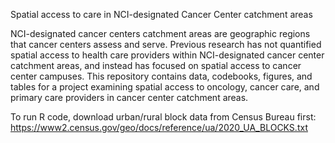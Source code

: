 Spatial access to care in NCI-designated Cancer Center catchment areas

NCI-designated cancer centers catchment areas are geographic regions that cancer centers assess and serve. Previous research has not quantified spatial access to health care providers within NCI-designated cancer center catchment areas, and instead has focused on spatial access to cancer center campuses. This repository contains data, codebooks, figures, and tables for a project examining spatial access to oncology, cancer care, and primary care providers in cancer center catchment areas.

To run R code, download urban/rural block data from Census Bureau first: https://www2.census.gov/geo/docs/reference/ua/2020_UA_BLOCKS.txt
